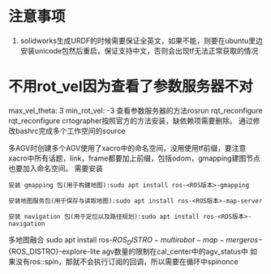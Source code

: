 <!--
 * @Author: zzttqu zzttqu@gmail.com
 * @Date: 2023-03-28 11:55:46
 * @LastEditors: zzttqu zzttqu@gmail.com
 * @LastEditTime: 2023-04-04 13:22:25
 * @FilePath: /roscar/readme.md
 * @Description:
 * 一个大学生的毕业设计
-->
# 注意事项
1. solidworks生成URDF的时候需要保证全英文，如果不能，则要在ubuntu里边安装unicode包然后重启，保证支持中文，否则会出现tf无法正常获取的情况


  # 不用rot_vel因为查看了参数服务器不对
  max_vel_theta: 3
  min_rot_vel: -3
查看参数服务器的方法rosrun rqt_reconfigure rqt_reconfigure
crtographer按照官方的方法安装，缺依赖项需要删除。
通过修改bashrc完成多个工作空间的source

多AGV时创建多个AGV使用了xacro中的命名空间，没用使用tf前缀，要注意xacro中所有话题，link，frame都要加上前缀，包括odom，gmapping建图节点也要加入命名空间。
需要安装


    安装 gmapping 包(用于构建地图):sudo apt install ros-<ROS版本>-gmapping

    安装地图服务包(用于保存与读取地图):sudo apt install ros-<ROS版本>-map-server

    安装 navigation 包(用于定位以及路径规划):sudo apt install ros-<ROS版本>-navigation
多地图融合	sudo apt install ros-${ROS_DISTRO}-multirobot-map-merge ros-${ROS_DISTRO}-explore-lite
agv数量的限制在cal_center中的agv_status中
如果没有ros::spin，那就不会执行订阅的回调，所以需要在循环中spinonce